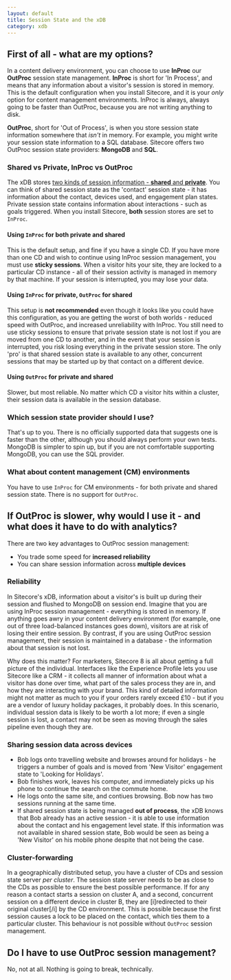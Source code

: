 ```yaml
---
layout: default
title: Session State and the xDB
category: xdb
---
```



## First of all - what are my options?

In a content delivery environment, you can choose to use **InProc** our **OutProc** session state management. 
**InProc** is short for 'In Process', and means that any information about a visitor's session is stored in memory. This is the default configuration when you install Sitecore, and it is your *only* option for content management environments. InProc is always, always going to be faster than OutProc, because you are not writing anything to disk.

**OutProc**, short for 'Out of Process', is when you store session state information somewhere that *isn't* in memory. For example, you might write your session state information to a SQL database. Sitecore offers two OutProc session state providers: **MongoDB** and **SQL**.

### Shared vs Private, InProc vs OutProc

The xDB stores [two kinds of session information - **shared** and **private**](https://doc.sitecore.net/products/sitecore%20experience%20platform/xdb%20configuration/session%20state). You can think of shared session state as the 'contact' session state - it has information about the contact, devices used, and engagement plan states. Private session state contains information about interactions - such as goals triggered. When you install Sitecore, **both** session stores are set to `InProc`.

#### Using `InProc` for both private and shared

This is the default setup, and fine if you have a single CD. If you have more than one CD and wish to continue using InProc session management, you must use **sticky sessions**. When a visitor hits your site, they are locked to a particular CD instance - all of their session activity is managed in memory by that machine. If your session is interrupted, you may lose your data.

#### Using `InProc` for private, `OutProc` for shared

This setup is **not recommended** even though it looks like you could have this configuration, as you are getting the worst of both worlds - reduced speed with OutProc, and increased unreliability with InProc. You still need to use sticky sessions to ensure that private session state is not lost if you are moved from one CD to another, and in the event that your session is interrupted, you risk losing everything in the private session store. The only 'pro' is that shared session state is available to any other, concurrent sessions that may be started up by that contact on a different device.

#### Using `OutProc` for private and shared

Slower, but most reliable. No matter which CD a visitor hits within a cluster, their session data is available in the session database.

### Which session state provider should I use?

That's up to you. There is no officially supported data that suggests one is faster than the other, although you should always perform your own tests. MongoDB is simpler to spin up, but if you are not comfortable supporting MongoDB, you can use the SQL provider.

### What about content management (CM) environments

You have to use `InProc` for CM environments - for both private and shared session state. There is no support for `OutProc`.

## If OutProc is slower, why would I use it - and what does it have to do with analytics? 

There are two key advantages to OutProc session management:

* You trade some speed for **increased reliability**
* You can share session information across **multiple devices** 

### Reliability

In Sitecore's xDB, information about a visitor's is built up during their session and flushed to MongoDB on session end. Imagine that you are using InProc session management - everything is stored in memory. If anything goes awry in your content delivery environment (for example, one out of three load-balanced instances goes down), visitors are at risk of losing their entire session. By contrast, if you are using OutProc session management, their session is maintained in a database - the information about that session is not lost.

Why does this matter? For marketers, Sitecore 8 is all about getting a full picture of the individual. Interfaces like the Experience Profile lets you use Sitecore like a CRM - it collects all manner of information about what a visitor has done over time, what part of the sales process they are in, and how they are interacting with your brand. This kind of detailed information might not matter as much to you if your orders rarely exceed £10 - but if you are a vendor of luxury holiday packages, it probably does. In this scenario, individual session data is likely to be worth a lot more; if even a single session is lost, a contact may not be seen as moving through the sales pipeline even though they are.

### Sharing session data across devices

* Bob logs onto travelling website and browses around for holidays - he triggers a number of goals and is moved from 'New Visitor' engagement state to 'Looking for Holidays'.
* Bob finishes work, leaves his computer, and immediately picks up his phone to continue the search on the commute home.
* He logs onto the same site, and contiues browsing. Bob now has two sessions running at the same time.
* If shared session state is being managed **out of process**, the xDB knows that Bob already has an active session - it is able to use information about the contact and his engagement level state. If this information was not available in shared session state, Bob would be seen as being a 'New Visitor' on his mobile phone despite that not being the case.

### Cluster-forwarding 

In a geographically distributed setup, you have a cluster of CDs and session state server *per cluster*. The session state server needs to be as close to the CDs as possible to ensure the best possible performance. If for any reason a contact starts a session on cluster A, and a second, concurrent session on a different device in cluster B, they are [i]redirected to their original cluster[/i] by the CD environment. This is possible because the first session causes a lock to be placed on the contact, which ties them to a particular cluster. This behaviour is not possible without `OutProc` session management.

## Do I have to use OutProc session management?

No, not at all. Nothing is going to break, technically.